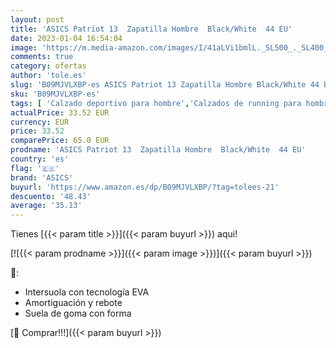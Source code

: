 ```yaml
---
layout: post
title: 'ASICS Patriot 13  Zapatilla Hombre  Black/White  44 EU'
date: 2023-01-04 16:54:04
image: 'https://m.media-amazon.com/images/I/41aLVi1bmlL._SL500_._SL400_.jpg'
comments: true
category: ofertas
author: 'tole.es'
slug: 'B09MJVLXBP-es ASICS Patriot 13 Zapatilla Hombre Black/White 44 EU'
sku: 'B09MJVLXBP-es'
tags: [ 'Calzado deportivo para hombre','Calzados de running para hombre','Calzados para correr en asfalto para hombre','Moda','Moda Hombre','Zapatillas y calzado deportivo para hombre','Zapatos para hombre','asics','zapatilla','🇪🇸', ]
actualPrice: 33.52 EUR
currency: EUR
price: 33.52
comparePrice: 65.0 EUR
prodname: 'ASICS Patriot 13  Zapatilla Hombre  Black/White  44 EU'
country: 'es'
flag: '🇪🇸'
brand: 'ASICS'
buyurl: 'https://www.amazon.es/dp/B09MJVLXBP/?tag=tolees-21'
descuento: '48.43'
average: '35.13'
---
```


Tienes [{{< param title >}}]({{< param buyurl >}}) aqui!

[![{{< param prodname >}}]({{< param image >}})]({{< param buyurl >}})

🔎:

- Intersuola con tecnología EVA
- Amortiguación y rebote
- Suela de goma con forma

[🛒 Comprar!!!]({{< param buyurl >}})
